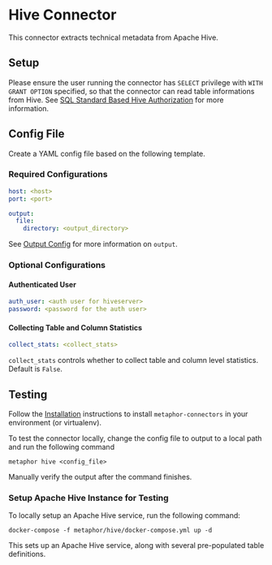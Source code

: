 # Hive Connector

This connector extracts technical metadata from Apache Hive.

## Setup

Please ensure the user running the connector has `SELECT` privilege with `WITH GRANT OPTION` specified, so that the connector can read table informations from Hive. See [SQL Standard Based Hive Authorization](https://cwiki.apache.org/confluence/display/Hive/SQL+Standard+Based+Hive+Authorization) for more information.

## Config File

Create a YAML config file based on the following template.

### Required Configurations

```yaml
host: <host>
port: <port>

output:
  file:
    directory: <output_directory>
```

See [Output Config](../common/docs/output.md) for more information on `output`.

### Optional Configurations

#### Authenticated User

```yaml
auth_user: <auth user for hiveserver>
password: <password for the auth user>
```

#### Collecting Table and Column Statistics

```yaml
collect_stats: <collect_stats>
```

`collect_stats` controls whether to collect table and column level statistics. Default is `False`.

## Testing

Follow the [Installation](../../README.md) instructions to install `metaphor-connectors` in your environment (or virtualenv).

To test the connector locally, change the config file to output to a local path and run the following command

```shell
metaphor hive <config_file>
```

Manually verify the output after the command finishes.

### Setup Apache Hive Instance for Testing

To locally setup an Apache Hive service, run the following command:

```shell
docker-compose -f metaphor/hive/docker-compose.yml up -d
```

This sets up an Apache Hive service, along with several pre-populated table definitions.
